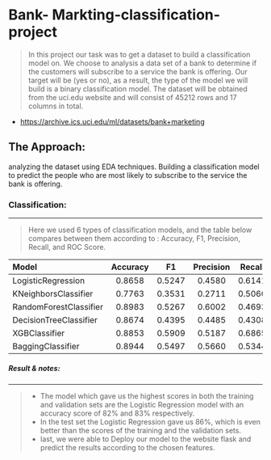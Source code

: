 # Bank- Markting-classification-project
> In this project our task was to get a dataset to build a classification model on. We choose to analysis a data set of a bank to determine if the customers will subscribe to a service the bank is offering. Our target will be (yes or no), as a result, the type of the model we will build is a binary classification model. The dataset will be obtained from the uci.edu website and will consist of 45212 rows and 17 columns in total.
- https://archive.ics.uci.edu/ml/datasets/bank+marketing
## The Approach:
analyzing the dataset using EDA techniques.
Building a classification model to predict the people who are most likely to subscribe to the service the bank is offering.

### Classification:
___
> Here we used 6 types of classification models, and the table below compares between them according to :
> Accuracy, F1, Precision, Recall, and ROC Score.

| Model                 | Accuracy | F1    | Precision  | Recall  | ROC  |
|:----                  |:-------: |:-----:|:----------:|:-------:|----: |
| LogisticRegression    | 0.8658   |0.5247 |0.4580	    |0.6141	  |0.7572|
| KNeighborsClassifier  | 0.7763   |0.3531 |0.2711	    |0.5060	  |0.6597|
| RandomForestClassifier|0.8983    |0.5267 |0.6002	    |0.4693	  |0.7132|
| DecisionTreeClassifier|0.8674    |0.4395 |0.4485	    |0.4308	  |0.6791|
| XGBClassifier         |0.8853    |0.5909 |0.5187	    |0.6865	  |0.7996|
| BaggingClassifier     |0.8944    |0.5497 |0.5660	    |0.5344	  |0.7391|

##### Result & notes:
___
> - The model which gave us the highest scores in both the training and validation sets are the Logistic Regression model with an accuracy score of 82% and 83% respectively.
> - In the test set the Logistic Regression gave us 86%, which is even better than the scores of the training and the validation sets. 
> - last, we were able to Deploy our model to the website flask and predict the results according to the chosen features.
